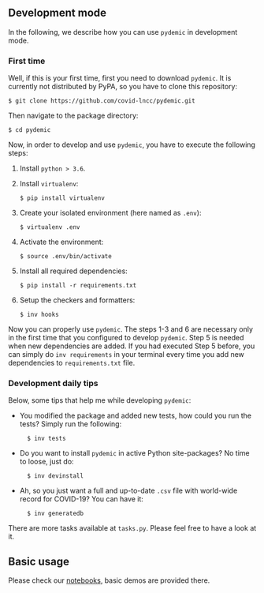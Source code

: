 ## Development mode

In the following, we describe how you can use `pydemic` in development mode.

### First time

Well, if this is your first time, first you need to download `pydemic`. It is currently not distributed
by PyPA, so you have to clone this repository:

    $ git clone https://github.com/covid-lncc/pydemic.git

Then navigate to the package directory:

    $ cd pydemic

Now, in order to develop and use `pydemic`, you have to execute the following steps:

1. Install `python > 3.6`.

2. Install `virtualenv`:
    ```console
    $ pip install virtualenv
    ```

3. Create your isolated environment (here named as `.env`):
    ```console
    $ virtualenv .env
    ```

4. Activate the environment:
    ```console
    $ source .env/bin/activate
    ```

5. Install all required dependencies:
    ```console
    $ pip install -r requirements.txt
    ```

6. Setup the checkers and formatters:
    ```console
    $ inv hooks
    ```

Now you can properly use `pydemic`. The steps 1-3 and 6 are necessary only in the first time
that you configured to develop `pydemic`. Step 5 is needed when new dependencies
are added. If you had executed Step 5 before, you can simply do `inv requirements` in your terminal
every time you add new dependencies to `requirements.txt` file.

### Development daily tips

Below, some tips that help me while developing `pydemic`:

* You modified the package and added new tests, how could you run the tests? Simply run the
following:

        $ inv tests

* Do you want to install `pydemic` in active Python site-packages? No time to loose, just do:

        $ inv devinstall

* Ah, so you just want a full and up-to-date `.csv` file with world-wide record for COVID-19?
You can have it:

        $ inv generatedb

There are more tasks available at `tasks.py`. Please feel free to have a look at it.

## Basic usage

Please check our [notebooks](https://github.com/covid-lncc/pydemic/tree/master/notebooks),
basic demos are provided there.